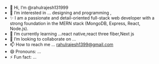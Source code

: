 - 👋 Hi, I’m @rahulrajesh131999
- 👀 I’m interested in ... designing and programming ,
- ✨ I am a passionate and detail-oriented full-stack web developer with a strong foundation in the MERN stack (MongoDB, Express, React, Node.js).
- 🌱 I’m currently learning ...react native,react three fiber,Next js
- 💞️ I’m looking to collaborate on ...
- 📫 How to reach me ... rahulrajesh1399@gmail.com
- 😄 Pronouns: ...
- ⚡ Fun fact: ...

<!---
rahulrajesh131999/rahulrajesh131999 is a ✨ special ✨ repository because its `README.md` (this file) appears on your GitHub profile.
You can click the Preview link to take a look at your changes.
--->
